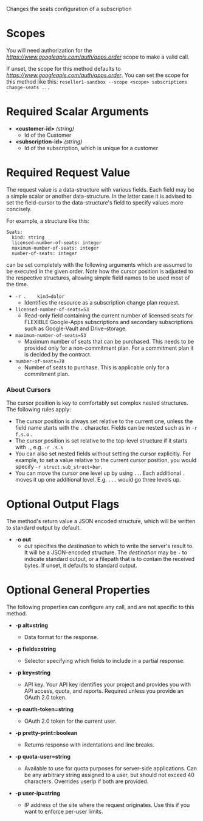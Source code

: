 Changes the seats configuration of a subscription
# Scopes

You will need authorization for the *https://www.googleapis.com/auth/apps.order* scope to make a valid call.

If unset, the scope for this method defaults to *https://www.googleapis.com/auth/apps.order*.
You can set the scope for this method like this: `reseller1-sandbox --scope <scope> subscriptions change-seats ...`
# Required Scalar Arguments
* **&lt;customer-id&gt;** *(string)*
    - Id of the Customer
* **&lt;subscription-id&gt;** *(string)*
    - Id of the subscription, which is unique for a customer
# Required Request Value

The request value is a data-structure with various fields. Each field may be a simple scalar or another data-structure.
In the latter case it is advised to set the field-cursor to the data-structure's field to specify values more concisely.

For example, a structure like this:
```
Seats:
  kind: string
  licensed-number-of-seats: integer
  maximum-number-of-seats: integer
  number-of-seats: integer

```

can be set completely with the following arguments which are assumed to be executed in the given order. Note how the cursor position is adjusted to the respective structures, allowing simple field names to be used most of the time.

* `-r .    kind=dolor`
    - Identifies the resource as a subscription change plan request.
* `licensed-number-of-seats=53`
    - Read-only field containing the current number of licensed seats for FLEXIBLE Google-Apps subscriptions and secondary subscriptions such as Google-Vault and Drive-storage.
* `maximum-number-of-seats=53`
    - Maximum number of seats that can be purchased. This needs to be provided only for a non-commitment plan. For a commitment plan it is decided by the contract.
* `number-of-seats=78`
    - Number of seats to purchase. This is applicable only for a commitment plan.


### About Cursors

The cursor position is key to comfortably set complex nested structures. The following rules apply:

* The cursor position is always set relative to the current one, unless the field name starts with the `.` character. Fields can be nested such as in `-r f.s.o` .
* The cursor position is set relative to the top-level structure if it starts with `.`, e.g. `-r .s.s`
* You can also set nested fields without setting the cursor explicitly. For example, to set a value relative to the current cursor position, you would specify `-r struct.sub_struct=bar`.
* You can move the cursor one level up by using `..`. Each additional `.` moves it up one additional level. E.g. `...` would go three levels up.


# Optional Output Flags

The method's return value a JSON encoded structure, which will be written to standard output by default.

* **-o out**
    - *out* specifies the *destination* to which to write the server's result to.
      It will be a JSON-encoded structure.
      The *destination* may be `-` to indicate standard output, or a filepath that is to contain the received bytes.
      If unset, it defaults to standard output.
# Optional General Properties

The following properties can configure any call, and are not specific to this method.

* **-p alt=string**
    - Data format for the response.

* **-p fields=string**
    - Selector specifying which fields to include in a partial response.

* **-p key=string**
    - API key. Your API key identifies your project and provides you with API access, quota, and reports. Required unless you provide an OAuth 2.0 token.

* **-p oauth-token=string**
    - OAuth 2.0 token for the current user.

* **-p pretty-print=boolean**
    - Returns response with indentations and line breaks.

* **-p quota-user=string**
    - Available to use for quota purposes for server-side applications. Can be any arbitrary string assigned to a user, but should not exceed 40 characters. Overrides userIp if both are provided.

* **-p user-ip=string**
    - IP address of the site where the request originates. Use this if you want to enforce per-user limits.
